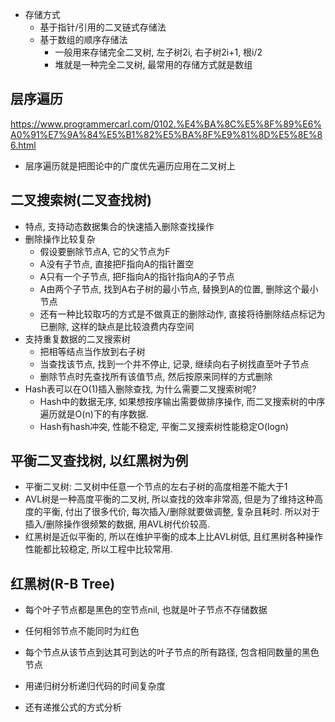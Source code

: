 
- 存储方式
    - 基于指针/引用的二叉链式存储法
    - 基于数组的顺序存储法
        - 一般用来存储完全二叉树, 左子树2i, 右子树2i+1, 根i/2
        - 堆就是一种完全二叉树, 最常用的存储方式就是数组


## 层序遍历
https://www.programmercarl.com/0102.%E4%BA%8C%E5%8F%89%E6%A0%91%E7%9A%84%E5%B1%82%E5%BA%8F%E9%81%8D%E5%8E%86.html
- 层序遍历就是把图论中的广度优先遍历应用在二叉树上


## 二叉搜索树(二叉查找树)
- 特点, 支持动态数据集合的快速插入删除查找操作
- 删除操作比较复杂
    - 假设要删除节点A, 它的父节点为F
    - A没有子节点, 直接把F指向A的指针置空
    - A只有一个子节点, 把F指向A的指针指向A的子节点
    - A由两个子节点, 找到A右子树的最小节点, 替换到A的位置, 删除这个最小节点
    - 还有一种比较取巧的方式是不做真正的删除动作, 直接将待删除结点标记为已删除, 这样的缺点是比较浪费内存空间
- 支持重复数据的二叉搜索树
    - 把相等结点当作放到右子树
    - 当查找该节点, 找到一个并不停止, 记录, 继续向右子树找直至叶子节点
    - 删除节点时先查找所有该值节点, 然后按原来同样的方式删除
- Hash表可以在O(1)插入删除查找, 为什么需要二叉搜索树呢?
    - Hash中的数据无序, 如果想按序输出需要做排序操作, 而二叉搜索树的中序遍历就是O(n)下的有序数据.
    - Hash有hash冲突, 性能不稳定, 平衡二叉搜索树性能稳定O(logn)

## 平衡二叉查找树, 以红黑树为例
- 平衡二叉树: 二叉树中任意一个节点的左右子树的高度相差不能大于1
- AVL树是一种高度平衡的二叉树, 所以查找的效率非常高, 但是为了维持这种高度的平衡, 付出了很多代价, 每次插入/删除就要做调整, 复杂且耗时. 所以对于插入/删除操作很频繁的数据, 用AVL树代价较高.
- 红黑树是近似平衡的, 所以在维护平衡的成本上比AVL树低, 且红黑树各种操作性能都比较稳定, 所以工程中比较常用.

## 红黑树(R-B Tree)
- 每个叶子节点都是黑色的空节点nil, 也就是叶子节点不存储数据
- 任何相邻节点不能同时为红色
- 每个节点从该节点到达其可到达的叶子节点的所有路径, 包含相同数量的黑色节点


- 用递归树分析递归代码的时间复杂度
- 还有递推公式的方式分析